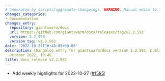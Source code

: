 ```yaml
---
# Generated by scripts/aggregate-changelogs. WARNING: Manual edits to this files will be overwritten.
changes_categories:
- Documentation
changes_entry:
  repository: giantswarm/docs
  url: https://github.com/giantswarm/docs/releases/tag/v2.2.593
  version: 2.2.593
  version_tag: v2.2.593
date: '2022-10-27T10:48:05+00:00'
description: Changelog entry for giantswarm/docs version 2.2.593, published on 27
  October 2022, 10:48.
title: docs release v2.2.593
---
```


- Add weekly highlights for 2022-10-27 ([#1595](https://github.com/giantswarm/docs/pull/1595))
